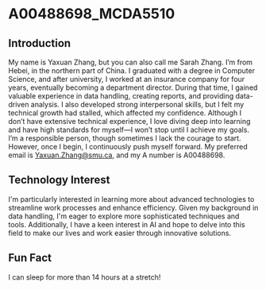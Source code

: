 # A00488698_MCDA5510
## Introduction

My name is Yaxuan Zhang, but you can also call me Sarah Zhang. I’m from Hebei, in the northern part of China. I graduated with a degree in Computer Science,
 and after university, I worked at an insurance company for four years, eventually becoming a department director. During that time,
 I gained valuable experience in data handling, creating reports, and providing data-driven analysis. I also developed strong interpersonal skills,
 but I felt my technical growth had stalled, which affected my confidence. Although I don’t have extensive technical experience, 
 I love diving deep into learning and have high standards for myself—I won’t stop until I achieve my goals. 
 I’m a responsible person, though sometimes I lack the courage to start. However, once I begin, I continuously push myself forward.
 My preferred email is Yaxuan.Zhang@smu.ca, and my A number is A00488698.

## Technology Interest

I'm particularly interested in learning more about advanced technologies to streamline work processes and enhance efficiency. Given my background in data handling, I'm eager to explore more sophisticated techniques and tools. Additionally, I have a keen interest in AI and hope to delve into this field to make our lives and work easier through innovative solutions.

## Fun Fact

I can sleep for more than 14 hours at a stretch!  

